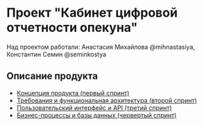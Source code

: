 # Проект "Кабинет цифровой отчетности опекуна"

Над проектом работали: Анастасия Михайлова @mihnastasiya, Константин Семин @seminkostya

## Описание продукта

- [Концепция продукта (первый спринт)](./sprint_1/)
- [Требования и функциональная архитектура (второй спринт)](./sprint_2/)
- [Пользовательский интерфейс и API (третий спринт)](./sprint_3/)
- [Бизнес-процессы и базы данных (червертый спринт)](./sprint_4/)